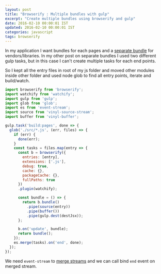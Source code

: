 ```yaml
---
layout: post
title: "Browserify : Multiple bundles with gulp"
excerpt: "Create multiple bundles using browserify and gulp"
date: 2016-02-10 00:00:01 IST
updated: 2016-02-10 00:00:01 IST
categories: javascript
tags: browserify
---
```


In my application I want bundles for each pages and a [separate bundle](/2016/02/browserify-separate-app-and-vendor-bundles.html) for vendors/libraries. In my other post on separate bundles I used two different gulp tasks, but in this case I can't create multiple tasks for each end points.

So I kept all the entry files in root of my js folder and moved other modules inside other folder and used node glob to find all entry points, iterate and build/watch.

~~~ js
import browserify from 'browserify';
import watchify from 'watchify';
import gulp from 'gulp';
import glob from 'glob';
import es from 'event-stream';
import source from 'vinyl-source-stream';
import buffer from 'vinyl-buffer';

gulp.task('build:pages', done => {
  glob('./src/*.js', (err, files) => {
    if (err) {
      done(err);
    }
    const tasks = files.map(entry => {
      const b = browserify({
        entries: [entry],
        extensions: ['.js'],
        debug: true,
        cache: {},
        packageCache: {},
        fullPaths: true
      })
      .plugin(watchify);

      const bundle = () => {
        return b.bundle()
          .pipe(source(entry))
          .pipe(buffer())
          .pipe(gulp.dest(destJsx));
      };

      b.on('update', bundle);
      return bundle();
    });
    es.merge(tasks).on('end', done);
  });
});
~~~

We need `event-stream` to [merge streams](https://github.com/dominictarr/event-stream#merge-stream1streamn-or-merge-streamarray) and we can call bind `end` event on merged stream.
